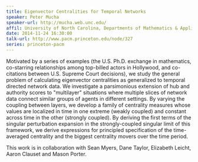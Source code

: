 ```yaml
---
title: Eigenvector Centralities for Temporal Networks
speaker: Peter Mucha 
speaker-url: http://mucha.web.unc.edu/
affil: University of North Carolina, Departments of Mathematics & Applied Physical Sciences
date: 2014-11-24 16:30:00
talk-url: http://www.pacm.princeton.edu/node/327
series: princeton-pacm
---
```


Motivated by a series of examples (the U.S. Ph.D. exchange in mathematics,
co-starring relationships among top-billed actors in Hollywood, and
co-citations between U.S. Supreme Court decisions), we study the general
problem of calculating eigenvector centralities as generalized to temporal
directed network data. We investigate a parsimonious extension of hub and
authority scores to "multilayer" situations where multiple slices of network
data connect similar groups of agents in different settings. By varying the
coupling between layers, we develop a family of centrality measures whose
values are localized in time in one extreme (weakly coupled) and constant
across time in the other (strongly coupled). By deriving the first terms of the
singular perturbation expansion in the strongly-coupled singular limit of this
framework, we derive expressions for principled specification of the
time-averaged centrality and the biggest centrality movers over the time
period.

This work is in collaboration with Sean Myers, Dane Taylor, Elizabeth Leicht,
Aaron Clauset and Mason Porter.
